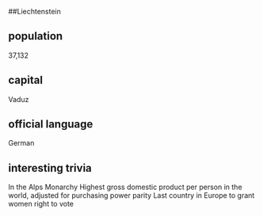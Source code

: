 ##Liechtenstein
## population

37,132

## capital

Vaduz
 
## official language

German

## interesting trivia

In the Alps
Monarchy
Highest gross domestic product per person in the world, adjusted for 
purchasing power parity
Last country in Europe to grant women right to vote


